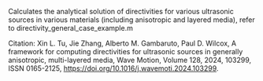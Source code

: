 Calculates the analytical solution of directivities for various ultrasonic sources in various materials (including anisotropic and layered media), refer to directivity_general_case_example.m

Citation:
Xin L. Tu, Jie Zhang, Alberto M. Gambaruto, Paul D. Wilcox,
A framework for computing directivities for ultrasonic sources in generally anisotropic, multi-layered media,
Wave Motion,
Volume 128,
2024,
103299,
ISSN 0165-2125,
https://doi.org/10.1016/j.wavemoti.2024.103299.
